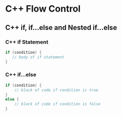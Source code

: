 # C++ Flow Control

## C++ if, if...else and Nested if...else

### C++ if Statement

```c
if (condition) {
   // body of if statement
}
```

### C++ if...else

```c
if (condition) {
    // block of code if condition is true
}
else {
    // block of code if condition is false
}
```
